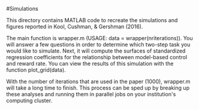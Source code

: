 #Simulations

This directory contains MATLAB code to recreate the simulations and figures reported in Kool, Cushman, & Gershman (2016).

The main function is wrapper.m (USAGE: data = wrapper(nriterations)). You will answer a few questions in order to determine which two-step task you would like to simulate. Next, it will compute the surfaces of standardized regression coefficients for the relationship between model-based control and reward rate. You can view the results of this simulation with the function plot_grid(data).

With the number of iterations that are used in the paper (1000), wrapper.m will take a long time to finish. This process can be sped up by breaking up these analyses and running them in parallel jobs on your institution's computing cluster.
